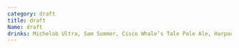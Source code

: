 ```yaml
---
category: draft
title: draft
Name: draft
drinks: Michelob Ultra, Sam Summer, Cisco Whale’s Tale Pale Ale, Harpoon IPA
---
```

